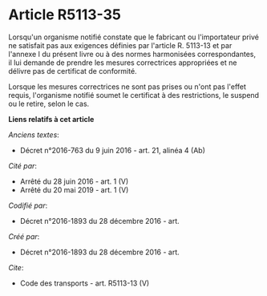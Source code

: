 # Article R5113-35

Lorsqu'un organisme notifié constate que le fabricant ou l'importateur privé ne satisfait pas aux exigences définies par
l'article R. 5113-13 et par l'annexe I du présent livre ou à des normes harmonisées correspondantes, il lui demande de
prendre les mesures correctrices appropriées et ne délivre pas de certificat de conformité. 

Lorsque les mesures correctrices ne sont pas prises ou n'ont pas l'effet requis, l'organisme notifié soumet le certificat à
des restrictions, le suspend ou le retire, selon le cas.

**Liens relatifs à cet article**

_Anciens textes_:

  - Décret n°2016-763 du 9 juin 2016 - art. 21, alinéa 4 (Ab)

_Cité par_:

  - Arrêté du 28 juin 2016 - art. 1 (V)
  - Arrêté du 20 mai 2019 - art. 1 (V)

_Codifié par_:

  - Décret n°2016-1893 du 28 décembre 2016 - art.

_Créé par_:

  - Décret n°2016-1893 du 28 décembre 2016 - art.

_Cite_:

  - Code des transports - art. R5113-13 (V)
